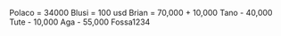 Polaco = 34000
Blusi = 100 usd
Brian = 70,000 + 10,000
Tano - 40,000
Tute - 10,000
Aga - 55,000
Fossa1234